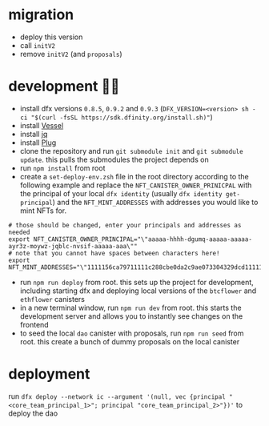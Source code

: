 # migration

- deploy this version
- call `initV2`
- remove `initV2` (and `proposals`)

# development 👷‍♀️

- install dfx versions `0.8.5`, `0.9.2` and `0.9.3` (`DFX_VERSION=<version> sh -ci "$(curl -fsSL https://sdk.dfinity.org/install.sh)"`)
- install [Vessel](https://github.com/dfinity/vessel)
- install [jq](https://stedolan.github.io/jq/download/)
- install [Plug](https://plugwallet.ooo/)
- clone the repository and run `git submodule init` and `git submodule update`. this pulls the submodules the project depends on
- run `npm install` from root
- create a `set-deploy-env.zsh` file in the root directory according to the following example and replace the `NFT_CANISTER_OWNER_PRINICPAL` with the principal of your local `dfx identity` (usually `dfx identity get-principal`) and the `NFT_MINT_ADDRESSES` with addresses you would like to mint NFTs for.

```
# those should be changed, enter your principals and addresses as needed
export NFT_CANISTER_OWNER_PRINCIPAL="\"aaaaa-hhhh-dgumq-aaaaa-aaaaa-ayr3z-moywz-jqblc-nvsif-aaaaa-aaa\""
# note that you cannot have spaces between characters here!
export NFT_MINT_ADDRESSES="\"1111156ca79711111c288cbe0da2c9ae073304329dcd11111d8df19416baf3b0\";\"11111eb53f60d028b4bdfe7bc1594c907b81311111d6f6713121dcb5611111\";\"111111ac04a4e2b2e90ca2f55e11111edf53a67a7ed22804411111726eb24f\""
```

- run `npm run deploy` from root. this sets up the project for development, including starting dfx and deploying local versions of the `btcflower` and `ethflower` canisters
- in a new terminal window, run `npm run dev` from root. this starts the development server and allows you to instantly see changes on the frontend
- to seed the local `dao` canister with proposals, run `npm run seed` from root. this create a bunch of dummy proposals on the local canister

# deployment

run `dfx deploy --network ic --argument '(null, vec {principal "<core_team_principal_1>"; principal "core_team_principal_2>"})'` to deploy the dao
